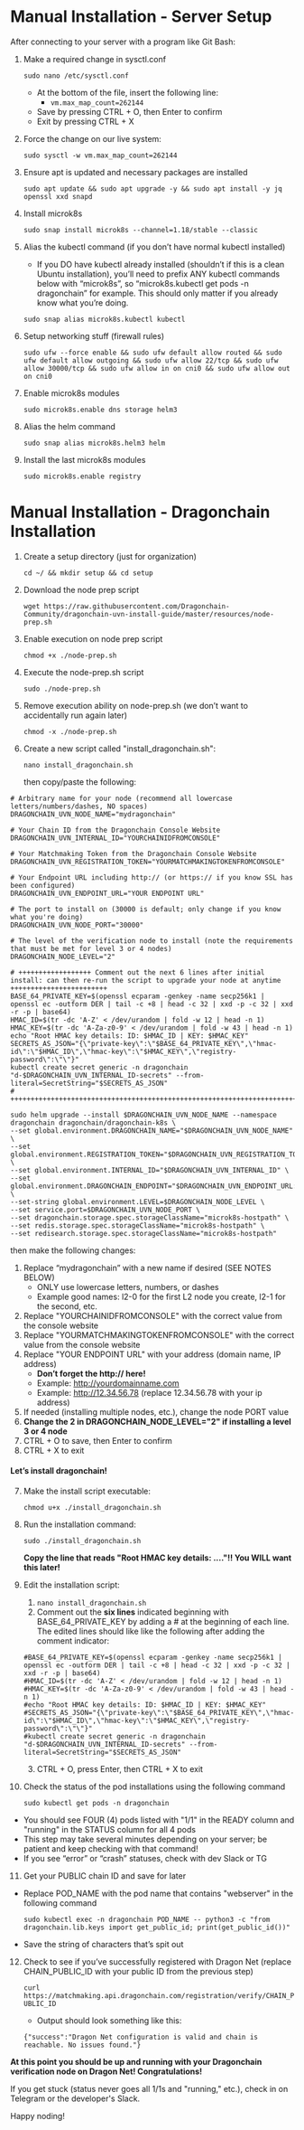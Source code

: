 # Manual Installation - Server Setup

After connecting to your server with a program like Git Bash:

1. Make a required change in sysctl.conf

	```sudo nano /etc/sysctl.conf```

	- At the bottom of the file, insert the following line:
		- ```vm.max_map_count=262144```
	- Save by pressing CTRL + O, then Enter to confirm
	- Exit by pressing CTRL + X

2. Force the change on our live system:

    ```sudo sysctl -w vm.max_map_count=262144```

3. Ensure apt is updated and necessary packages are installed

    ```sudo apt update && sudo apt upgrade -y && sudo apt install -y jq openssl xxd snapd```

4. Install microk8s

    ```sudo snap install microk8s --channel=1.18/stable --classic```

5. Alias the kubectl command (if you don’t have normal kubectl installed)
    - If you DO have kubectl already installed (shouldn’t if this is a clean Ubuntu installation), you’ll need to prefix ANY kubectl commands below with “microk8s”, so “microk8s.kubectl get pods -n dragonchain” for example. This should only matter if you already know what you’re doing.

    ```sudo snap alias microk8s.kubectl kubectl```

6. Setup networking stuff (firewall rules)

    ```sudo ufw --force enable && sudo ufw default allow routed && sudo ufw default allow outgoing && sudo ufw allow 22/tcp && sudo ufw allow 30000/tcp && sudo ufw allow in on cni0 && sudo ufw allow out on cni0```

7. Enable microk8s modules

    ```sudo microk8s.enable dns storage helm3```

8. Alias the helm command 

    ```sudo snap alias microk8s.helm3 helm```

9. Install the last microk8s modules

    ```sudo microk8s.enable registry```


# Manual Installation - Dragonchain Installation

1. Create a setup directory (just for organization)

    ```cd ~/ && mkdir setup && cd setup```

2. Download the node prep script

    ```wget https://raw.githubusercontent.com/Dragonchain-Community/dragonchain-uvn-install-guide/master/resources/node-prep.sh```

3. Enable execution on node prep script

    ```chmod +x ./node-prep.sh```

4. Execute the node-prep.sh script

    ```sudo ./node-prep.sh```

5. Remove execution ability on node-prep.sh (we don’t want to accidentally run again later)

    ```chmod -x ./node-prep.sh```

6. Create a new script called "install_dragonchain.sh":
   
   ```nano install_dragonchain.sh```

   then copy/paste the following:

```
# Arbitrary name for your node (recommend all lowercase letters/numbers/dashes, NO spaces)
DRAGONCHAIN_UVN_NODE_NAME="mydragonchain"

# Your Chain ID from the Dragonchain Console Website
DRAGONCHAIN_UVN_INTERNAL_ID="YOURCHAINIDFROMCONSOLE"

# Your Matchmaking Token from the Dragonchain Console Website
DRAGONCHAIN_UVN_REGISTRATION_TOKEN="YOURMATCHMAKINGTOKENFROMCONSOLE"

# Your Endpoint URL including http:// (or https:// if you know SSL has been configured)
DRAGONCHAIN_UVN_ENDPOINT_URL="YOUR ENDPOINT URL"

# The port to install on (30000 is default; only change if you know what you're doing)
DRAGONCHAIN_UVN_NODE_PORT="30000"

# The level of the verification node to install (note the requirements that must be met for level 3 or 4 nodes)
DRAGONCHAIN_NODE_LEVEL="2"

# ++++++++++++++++++ Comment out the next 6 lines after initial install: can then re-run the script to upgrade your node at anytime ++++++++++++++++++++++++
BASE_64_PRIVATE_KEY=$(openssl ecparam -genkey -name secp256k1 | openssl ec -outform DER | tail -c +8 | head -c 32 | xxd -p -c 32 | xxd -r -p | base64)
HMAC_ID=$(tr -dc 'A-Z' < /dev/urandom | fold -w 12 | head -n 1)
HMAC_KEY=$(tr -dc 'A-Za-z0-9' < /dev/urandom | fold -w 43 | head -n 1)
echo "Root HMAC key details: ID: $HMAC_ID | KEY: $HMAC_KEY"
SECRETS_AS_JSON="{\"private-key\":\"$BASE_64_PRIVATE_KEY\",\"hmac-id\":\"$HMAC_ID\",\"hmac-key\":\"$HMAC_KEY\",\"registry-password\":\"\"}"
kubectl create secret generic -n dragonchain "d-$DRAGONCHAIN_UVN_INTERNAL_ID-secrets" --from-literal=SecretString="$SECRETS_AS_JSON"
# ++++++++++++++++++++++++++++++++++++++++++++++++++++++++++++++++++++++++++++++++++++++++++++++++++++++++++++++++++++++++++++++++++++++++++++++++++++++++++

sudo helm upgrade --install $DRAGONCHAIN_UVN_NODE_NAME --namespace dragonchain dragonchain/dragonchain-k8s \
--set global.environment.DRAGONCHAIN_NAME="$DRAGONCHAIN_UVN_NODE_NAME" \
--set global.environment.REGISTRATION_TOKEN="$DRAGONCHAIN_UVN_REGISTRATION_TOKEN" \
--set global.environment.INTERNAL_ID="$DRAGONCHAIN_UVN_INTERNAL_ID" \
--set global.environment.DRAGONCHAIN_ENDPOINT="$DRAGONCHAIN_UVN_ENDPOINT_URL:$DRAGONCHAIN_UVN_NODE_PORT" \
--set-string global.environment.LEVEL=$DRAGONCHAIN_NODE_LEVEL \
--set service.port=$DRAGONCHAIN_UVN_NODE_PORT \
--set dragonchain.storage.spec.storageClassName="microk8s-hostpath" \
--set redis.storage.spec.storageClassName="microk8s-hostpath" \
--set redisearch.storage.spec.storageClassName="microk8s-hostpath"
```

then make the following changes:

   1. Replace “mydragonchain” with a new name if desired (SEE NOTES BELOW)
       - ONLY use lowercase letters, numbers, or dashes
       - Example good names: l2-0 for the first L2 node you create, l2-1 for the second, etc.
   2. Replace "YOURCHAINIDFROMCONSOLE" with the correct value from the console website
   3. Replace "YOURMATCHMAKINGTOKENFROMCONSOLE" with the correct value from the console website
   4. Replace "YOUR ENDPOINT URL" with your address (domain name, IP address)
       - **Don’t forget the http:// here!**
       - Example: http://yourdomainname.com
       - Example: http://12.34.56.78 (replace 12.34.56.78 with your ip address)
   5. If needed (installing multiple nodes, etc.), change the node PORT value
   6. **Change the 2 in DRAGONCHAIN_NODE_LEVEL="2" if installing a level 3 or 4 node**
   7. CTRL + O to save, then Enter to confirm
   8. CTRL + X to exit

#### Let’s install dragonchain!

7. Make the install script executable:

   ```chmod u+x ./install_dragonchain.sh```

8. Run the installation command:    

    ```sudo ./install_dragonchain.sh```
    
    **Copy the line that reads "Root HMAC key details: ...."!! You WILL want this later!**
    
9. Edit the installation script:

   1. `nano install_dragonchain.sh`
   2. Comment out the **six lines** indicated beginning with BASE_64_PRIVATE_KEY by adding a # at the beginning of each line. The edited lines should like like the following after adding the comment indicator:
   ```
   #BASE_64_PRIVATE_KEY=$(openssl ecparam -genkey -name secp256k1 | openssl ec -outform DER | tail -c +8 | head -c 32 | xxd -p -c 32 | xxd -r -p | base64)
   #HMAC_ID=$(tr -dc 'A-Z' < /dev/urandom | fold -w 12 | head -n 1)
   #HMAC_KEY=$(tr -dc 'A-Za-z0-9' < /dev/urandom | fold -w 43 | head -n 1)
   #echo "Root HMAC key details: ID: $HMAC_ID | KEY: $HMAC_KEY"
   #SECRETS_AS_JSON="{\"private-key\":\"$BASE_64_PRIVATE_KEY\",\"hmac-id\":\"$HMAC_ID\",\"hmac-key\":\"$HMAC_KEY\",\"registry-password\":\"\"}"
   #kubectl create secret generic -n dragonchain "d-$DRAGONCHAIN_UVN_INTERNAL_ID-secrets" --from-literal=SecretString="$SECRETS_AS_JSON"
   ```
   3. CTRL + O, press Enter, then CTRL + X to exit

10. Check the status of the pod installations using the following command 
   
      `sudo kubectl get pods -n dragonchain`
    
   - You should see FOUR (4) pods listed with "1/1" in the READY column and "running" in the STATUS column for all 4 pods
   - This step may take several minutes depending on your server; be patient and keep checking with that command!
   - If you see “error” or “crash” statuses, check with dev Slack or TG

11. Get your PUBLIC chain ID and save for later  
    
   - Replace POD_NAME with the pod name that contains "webserver" in the following command
   
      ```sudo kubectl exec -n dragonchain POD_NAME -- python3 -c "from dragonchain.lib.keys import get_public_id; print(get_public_id())"```

   - Save the string of characters that’s spit out

12. Check to see if you’ve successfully registered with Dragon Net (replace CHAIN_PUBLIC_ID with your public ID from the previous step)

    ```curl https://matchmaking.api.dragonchain.com/registration/verify/CHAIN_PUBLIC_ID```
    
	- Output should look something like this:
  
    ```{"success":"Dragon Net configuration is valid and chain is reachable. No issues found."}```

**At this point you should be up and running with your Dragonchain verification node on Dragon Net! Congratulations!**

If you get stuck (status never goes all 1/1s and "running," etc.), check in on Telegram or the developer's Slack. 

Happy noding!
